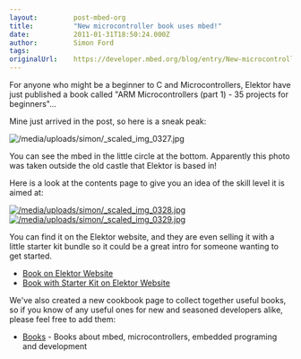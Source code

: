 ```yaml
---
layout:         post-mbed-org
title:          "New microcontroller book uses mbed!"
date:           2011-01-31T18:50:24.000Z
author:         Simon Ford
tags:           
originalUrl:    https://developer.mbed.org/blog/entry/New-microcontroller-book-that-uses-mbed/
---
```


<p>For anyone who might be a beginner to C and Microcontrollers, Elektor
  have just published a book called &quot;ARM Microcontrollers (part 1) -
  35 projects for beginners&quot;...</p>
<p>Mine just arrived in the post, so here is a sneak peak:</p>
<p>
  <img src="https://developer.mbed.org/media/uploads/simon/_scaled_img_0327.jpg"
  alt="/media/uploads/simon/_scaled_img_0327.jpg" title="/media/uploads/simon/_scaled_img_0327.jpg">
</p>
<p>You can see the mbed in the little circle at the bottom. Apparently this
  photo was taken outside the old castle that Elektor is based in!</p>
<p>Here is a look at the contents page to give you an idea of the skill level
  it is aimed at:</p>
<p><a href="/media/uploads/simon/img_0328.jpg"><img src="https://developer.mbed.org/media/uploads/simon/_scaled_img_0328.jpg" alt="/media/uploads/simon/_scaled_img_0328.jpg" title="/media/uploads/simon/_scaled_img_0328.jpg"></a> 
  <a
  href="/media/uploads/simon/img_0329.jpg">
    <img src="https://developer.mbed.org/media/uploads/simon/_scaled_img_0329.jpg"
    alt="/media/uploads/simon/_scaled_img_0329.jpg" title="/media/uploads/simon/_scaled_img_0329.jpg">
    </a>
</p>
<p>You can find it on the Elektor website, and they are even selling it with
  a little starter kit bundle so it could be a great intro for someone wanting
  to get started.</p>
<ul>
  <li><a href="http://www.elektor.com/products/books/microcontrollers/arm-microcontrollers-1-(uk).1625568.lynkx"
    rel="nofollow">Book on Elektor Website</a>

  </li>
  <li><a href="http://www.elektor.com/products/combi/electronics/arm-microcontrollers-bundle.35.1630806.lynkx"
    rel="nofollow">Book with Starter Kit on Elektor Website</a>

  </li>
</ul>
<p>We&apos;ve also created a new cookbook page to collect together useful
  books, so if you know of any useful ones for new and seasoned developers
  alike, please feel free to add them:</p>
<ul>
  <li><a href="/cookbook/Books">Books</a> - Books about mbed, microcontrollers,
    embedded programing and development</li>
</ul>
